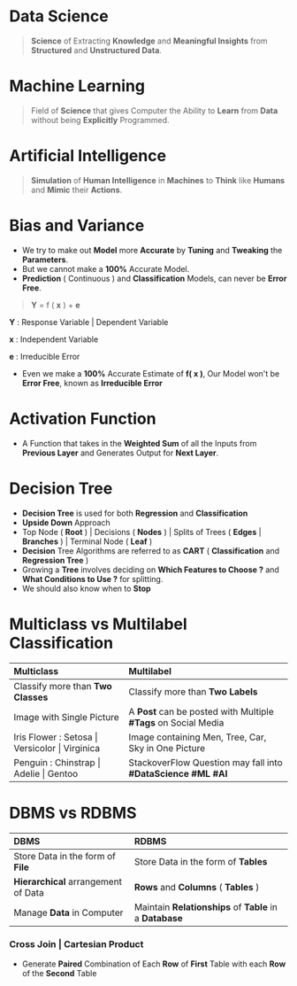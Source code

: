 # Data Science
> **Science** of Extracting **Knowledge** and **Meaningful Insights** from **Structured** and **Unstructured Data**.

# Machine Learning
> Field of **Science** that gives Computer the Ability to **Learn** from **Data** without being **Explicitly** Programmed.

# Artificial Intelligence
> **Simulation** of **Human Intelligence** in **Machines** to **Think** like **Humans** and **Mimic** their **Actions**.


# Bias and Variance
- We try to make out **Model** more **Accurate** by **Tuning** and **Tweaking** the **Parameters**.
- But we cannot make a **100%** Accurate Model.
- **Prediction** ( Continuous ) and **Classification** Models, can never be **Error Free**.

> **Y** = f ( **x** ) + **e**

**Y** : Response Variable | Dependent Variable

**x** : Independent Variable

**e** : Irreducible Error

- Even we make a **100%** Accurate Estimate of **f( x )**, Our Model won't be **Error Free**, known as **Irreducible Error**

# Activation Function
- A Function that takes in the **Weighted Sum** of all the Inputs from **Previous Layer** and Generates Output for **Next Layer**.

# Decision Tree
- **Decision Tree** is used for both **Regression** and **Classification**
- **Upside Down** Approach
- Top Node ( **Root** ) | Decisions ( **Nodes** ) | Splits of Trees ( **Edges** | **Branches** ) | Terminal Node ( **Leaf** )
- **Decision** Tree Algorithms are referred to as **CART** ( **Classification** and **Regression Tree** )
- Growing a **Tree** involves deciding on **Which Features to Choose ?** and **What Conditions to Use ?** for splitting.
- We should also know when to **Stop**

# Multiclass vs Multilabel Classification

| Multiclass | Multilabel |
| :--- | :--- |
| Classify more than **Two Classes** | Classify more than **Two Labels** |
| Image with Single Picture | A **Post** can be posted with Multiple **#Tags** on Social Media  |
| Iris Flower : Setosa \| Versicolor \| Virginica | Image containing Men, Tree, Car, Sky in One Picture |
| Penguin : Chinstrap \| Adelie \| Gentoo | StackoverFlow Question may fall into **#DataScience #ML #AI** |

# DBMS vs RDBMS

| DBMS | RDBMS |
| :--- | :---  |
| Store Data in the form of **File** | Store Data in the form of **Tables** |
| **Hierarchical** arrangement of Data | **Rows** and **Columns** ( **Tables** ) |
| Manage **Data** in Computer | Maintain **Relationships** of **Table** in a **Database** |

### Cross Join | Cartesian Product
- Generate **Paired** Combination of Each **Row** of **First** Table with each **Row** of the **Second** Table


